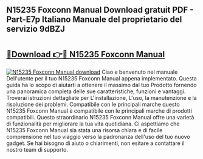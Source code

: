 ## N15235 Foxconn Manual Download gratuit PDF - Part-E7p Italiano Manuale del proprietario del servizio 9dBZJ

# <h2><a href="http://dfft5r7.blite.top/?on=N15235+Foxconn+Manual">🔗Download 👉🔴 N15235 Foxconn Manual</a></h2>

[![N15235 Foxconn Manual download](https://i.imgur.com/lujVjoI.png)](http://dfft5r7.blite.top/?on=N15235+Foxconn+Manual)
Ciao e benvenuto nel manuale Dell'utente per il tuo N15235 Foxconn Manual appena implementato. Questa guida ha lo scopo di aiutarti a ottenere il massimo dal tuo Prodotto fornendo una panoramica completa delle sue caratteristiche, funzioni e vantaggi. Troverai istruzioni dettagliate per L'installazione, L'uso, la manutenzione e la risoluzione dei problemi. Compatibile con le principali marche questo N15235 Foxconn Manual è compatibile con le principali marche di prodotti compatibili. Questo straordinario N15235 Foxconn Manual offre una varietà di funzionalità per migliorare la tua vita quotidiana. Ci aspettiamo che N15235 Foxconn Manual sia stata una risorsa chiara e di facile comprensione nel tuo viaggio verso la padronanza dell'uso del tuo nuovo gadget. Se hai bisogno di aiuto o chiarimenti, non esitare a contattare il nostro team di supporto.

